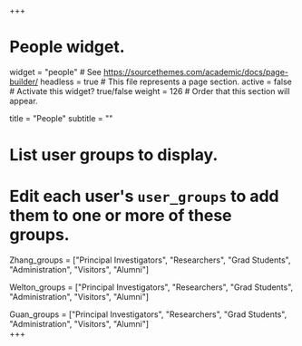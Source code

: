 +++
# People widget.
widget = "people"  # See https://sourcethemes.com/academic/docs/page-builder/
headless = true  # This file represents a page section.
active = false  # Activate this widget? true/false
weight = 126  # Order that this section will appear.

title = "People"
subtitle = ""

# List user groups to display.
#   Edit each user's `user_groups` to add them to one or more of these groups.
Zhang_groups = ["Principal Investigators",
               "Researchers",
               "Grad Students",
               "Administration",
               "Visitors",
               "Alumni"]

Welton_groups = ["Principal Investigators",
               "Researchers",
               "Grad Students",
               "Administration",
               "Visitors",
               "Alumni"]
               
Guan_groups = ["Principal Investigators",
               "Researchers",
               "Grad Students",
               "Administration",
               "Visitors",
               "Alumni"]               
+++
